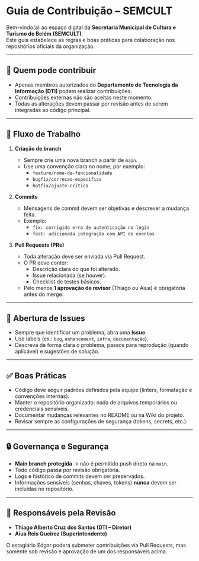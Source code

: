 # Guia de Contribuição – SEMCULT

Bem-vindo(a) ao espaço digital da **Secretaria Municipal de Cultura e Turismo de Belém (SEMCULT)**.  
Este guia estabelece as regras e boas práticas para colaboração nos repositórios oficiais da organização.

---

## 📌 Quem pode contribuir
- Apenas membros autorizados do **Departamento de Tecnologia da Informação (DTI)** podem realizar contribuições.  
- Contribuições externas não são aceitas neste momento.  
- Todas as alterações devem passar por revisão antes de serem integradas ao código principal.

---

## 🔄 Fluxo de Trabalho
1. **Criação de branch**  
   - Sempre crie uma nova branch a partir de `main`.  
   - Use uma convenção clara no nome, por exemplo:  
     - `feature/nome-da-funcionalidade`  
     - `bugfix/correcao-especifica`  
     - `hotfix/ajuste-critico`  

2. **Commits**  
   - Mensagens de commit devem ser objetivas e descrever a mudança feita.  
   - Exemplo:  
     - `fix: corrigido erro de autenticação no login`  
     - `feat: adicionada integração com API de eventos`  

3. **Pull Requests (PRs)**  
   - Toda alteração deve ser enviada via Pull Request.  
   - O PR deve conter:  
     - Descrição clara do que foi alterado.  
     - Issue relacionada (se houver).  
     - Checklist de testes básicos.  
   - Pelo menos **1 aprovação de revisor** (Thiago ou Aiua) é obrigatória antes do merge.  

---

## 🐛 Abertura de Issues
- Sempre que identificar um problema, abra uma **Issue**.  
- Use labels (ex.: `bug`, `enhancement`, `infra`, `documentação`).  
- Descreva de forma clara o problema, passos para reprodução (quando aplicável) e sugestões de solução.

---

## ✅ Boas Práticas
- Código deve seguir padrões definidos pela equipe (linters, formatação e convenções internas).  
- Manter o repositório organizado: nada de arquivos temporários ou credenciais sensíveis.  
- Documentar mudanças relevantes no README ou na Wiki do projeto.  
- Revisar sempre as configurações de segurança (tokens, secrets, etc.).

---

## 🔒 Governança e Segurança
- **Main branch protegida** → não é permitido push direto na `main`.  
- Todo código passa por revisão obrigatória.  
- Logs e histórico de commits devem ser preservados.  
- Informações sensíveis (senhas, chaves, tokens) **nunca** devem ser incluídas no repositório.

---

## 👥 Responsáveis pela Revisão
- **Thiago Alberto Cruz dos Santos (DTI – Diretor)**  
- **Aiua Reis Queiroz (Superintendente)**  

O estagiário Edgar poderá submeter contribuições via Pull Requests, mas somente sob revisão e aprovação de um dos responsáveis acima.

